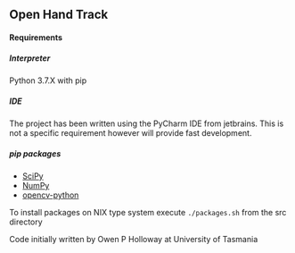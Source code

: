 ## Open Hand Track

#### Requirements

##### Interpreter

Python 3.7.X with pip

##### IDE

The project has been written using the PyCharm IDE from jetbrains. This is not a specific requirement however will provide fast development.

##### pip packages

* [SciPy](https://www.scipy.org/)
* [NumPy](http://www.numpy.org/)
* [opencv-python](https://pypi.org/project/opencv-python/)

To install packages on NIX type system execute `./packages.sh` from the src directory

Code initially written by Owen P Holloway at University of Tasmania
